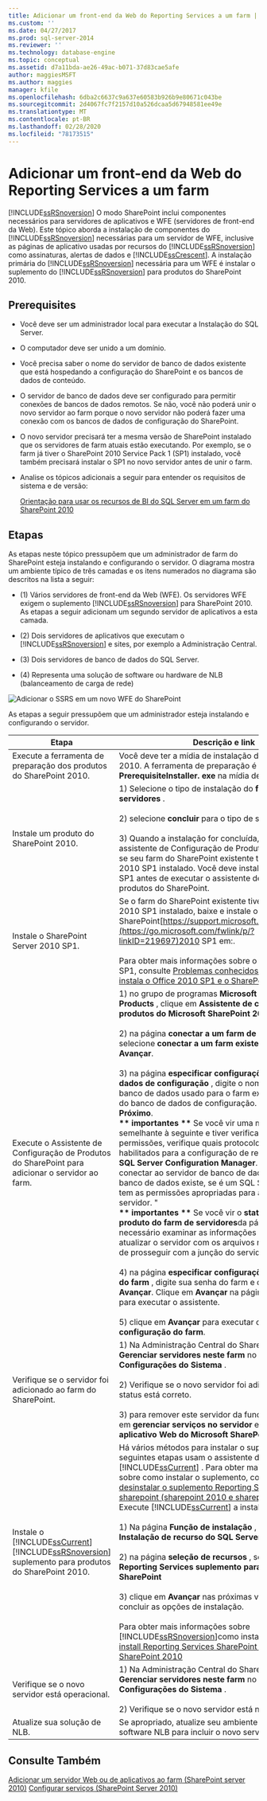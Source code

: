 ```yaml
---
title: Adicionar um front-end da Web do Reporting Services a um farm | Microsoft Docs
ms.custom: ''
ms.date: 04/27/2017
ms.prod: sql-server-2014
ms.reviewer: ''
ms.technology: database-engine
ms.topic: conceptual
ms.assetid: d7a11bda-ae26-49ac-b071-37d83cae5afe
author: maggiesMSFT
ms.author: maggies
manager: kfile
ms.openlocfilehash: 6dba2c6637c9a637e60583b926b9e80671c043be
ms.sourcegitcommit: 2d4067fc7f2157d10a526dcaa5d67948581ee49e
ms.translationtype: MT
ms.contentlocale: pt-BR
ms.lasthandoff: 02/28/2020
ms.locfileid: "78173515"
---
```

# <a name="add-an-additional-reporting-services-web-front-end-to-a-farm"></a>Adicionar um front-end da Web do Reporting Services a um farm
  [!INCLUDE[ssRSnoversion](../../includes/ssrsnoversion-md.md)] O modo SharePoint inclui componentes necessários para servidores de aplicativos e WFE (servidores de front-end da Web). Este tópico aborda a instalação de componentes do [!INCLUDE[ssRSnoversion](../../includes/ssrsnoversion-md.md)] necessárias para um servidor de WFE, inclusive as páginas de aplicativo usadas por recursos do [!INCLUDE[ssRSnoversion](../../includes/ssrsnoversion-md.md)] como assinaturas, alertas de dados e [!INCLUDE[ssCrescent](../../includes/sscrescent-md.md)]. A instalação primária do [!INCLUDE[ssRSnoversion](../../includes/ssrsnoversion-md.md)] necessária para um WFE é instalar o suplemento do [!INCLUDE[ssRSnoversion](../../includes/ssrsnoversion-md.md)] para produtos do SharePoint 2010.

## <a name="prerequisites"></a>Prerequisites

-   Você deve ser um administrador local para executar a Instalação do SQL Server.

-   O computador deve ser unido a um domínio.

-   Você precisa saber o nome do servidor de banco de dados existente que está hospedando a configuração do SharePoint e os bancos de dados de conteúdo.

-   O servidor de banco de dados deve ser configurado para permitir conexões de bancos de dados remotos.  Se não, você não poderá unir o novo servidor ao farm porque o novo servidor não poderá fazer uma conexão com os bancos de dados de configuração do SharePoint.

-   O novo servidor precisará ter a mesma versão de SharePoint instalado que os servidores de farm atuais estão executando. Por exemplo, se o farm já tiver o SharePoint 2010 Service Pack 1 (SP1) instalado, você também precisará instalar o SP1 no novo servidor antes de unir o farm.

-   Analise os tópicos adicionais a seguir para entender os requisitos de sistema e de versão:

     [Orientação para usar os recursos de BI do SQL Server em um farm do SharePoint 2010](../../../2014/sql-server/install/guidance-for-using-sql-server-bi-features-in-a-sharepoint-2010-farm.md)

## <a name="steps"></a>Etapas
 As etapas neste tópico pressupõem que um administrador de farm do SharePoint esteja instalando e configurando o servidor. O diagrama mostra um ambiente típico de três camadas e os itens numerados no diagrama são descritos na lista a seguir:

-   (1) Vários servidores de front-end da Web (WFE). Os servidores WFE exigem o suplemento [!INCLUDE[ssRSnoversion](../../includes/ssrsnoversion-md.md)] para SharePoint 2010. As etapas a seguir adicionam um segundo servidor de aplicativos a esta camada.

-   (2) Dois servidores de aplicativos que executam o [!INCLUDE[ssRSnoversion](../../includes/ssrsnoversion-md.md)] e sites, por exemplo a Administração Central.

-   (3) Dois servidores de banco de dados do SQL Server.

-   (4) Representa uma solução de software ou hardware de NLB (balanceamento de carga de rede)

 ![Adicionar o SSRS em um novo WFE do SharePoint](../../../2014/sql-server/install/media/rs-sharepointscale-wfe.gif "Adicionar o SSRS em um novo WFE do SharePoint")

 As etapas a seguir pressupõem que um administrador esteja instalando e configurando o servidor.

|Etapa|Descrição e link|
|----------|--------------------------|
|Execute a ferramenta de preparação dos produtos do SharePoint 2010.|Você deve ter a mídia de instalação do SharePoint 2010. A ferramenta de preparação é o **PrerequisiteInstaller. exe** na mídia de instalação.|
|Instale um produto do SharePoint 2010.|1) Selecione o tipo de instalação do **farm de servidores** .<br /><br /> 2) selecione **concluir** para o tipo de servidor.<br /><br /> 3) Quando a instalação for concluída, não execute o assistente de Configuração de Produtos do SharePoint se seu farm do SharePoint existente tiver o SharePoint 2010 SP1 instalado. Você deve instalar o SharePoint SP1 antes de executar o assistente de configuração de produtos do SharePoint.|
|Instale o SharePoint Server 2010 SP1.|Se o farm do SharePoint existente tiver o SharePoint 2010 SP1 instalado, baixe e instale o SharePoint[https://support.microsoft.com/kb/2460045](https://go.microsoft.com/fwlink/p/?linkID=219697)2010 SP1 em:.<br /><br /> Para obter mais informações sobre o SharePoint 2010 SP1, consulte [Problemas conhecidos quando você instala o Office 2010 SP1 e o SharePoint 2010 SP1](https://support.microsoft.com/kb/2532126):|
|Execute o Assistente de Configuração de Produtos do SharePoint para adicionar o servidor ao farm.|1) no grupo de programas **Microsoft sharepoint 2010 Products** , clique em **Assistente de configuração de produtos do Microsoft SharePoint 2010**.<br /><br /> 2) na página **conectar a um farm de servidores** , selecione **conectar a um farm existente** e clique em **Avançar**.<br /><br /> 3) na página **especificar configurações do banco de dados de configuração** , digite o nome do servidor de banco de dados usado para o farm existente e o nome do banco de dados de configuração. Clique em **Próximo**.<br />**&#42;&#42; importantes &#42;&#42;** Se você vir uma mensagem de erro semelhante à seguinte e tiver verificado que tem permissões, verifique quais protocolos estão habilitados para a configuração de rede SQL Server no **SQL Server Configuration Manager**. "Falha ao conectar ao servidor de banco de dados. Verifique se o banco de dados existe, se é um SQL Server e se você tem as permissões apropriadas para acessar o servidor. "<br />**&#42;&#42; importantes &#42;&#42;** Se você vir o **status do patch e do produto do farm de servidores**da página, será necessário examinar as informações na página e atualizar o servidor com os arquivos necessários antes de prosseguir com a junção do servidor no farm.<br /><br /> 4) na página **especificar configurações de segurança do farm** , digite sua senha do farm e clique em **Avançar**. Clique em **Avançar** na página de confirmação para executar o assistente.<br /><br /> 5) clique em **Avançar** para executar o **Assistente de configuração do farm**.|
|Verifique se o servidor foi adicionado ao farm do SharePoint.|1) Na Administração Central do SharePoint, clique em **Gerenciar servidores neste farm** no grupo **Configurações do Sistema** .<br /><br /> 2) Verifique se o novo servidor foi adicionado e se o status está correto.<br /><br /> 3) para remover este servidor da função WFE, clique em **gerenciar serviços no servidor** e pare o serviço **aplicativo Web do Microsoft SharePoint Foundation**.|
|Instale o [!INCLUDE[ssCurrent](../../includes/sscurrent-md.md)] [!INCLUDE[ssRSnoversion](../../includes/ssrsnoversion-md.md)] suplemento para produtos do SharePoint 2010.|Há vários métodos para instalar o suplemento. As seguintes etapas usam o assistente de instalação do [!INCLUDE[ssCurrent](../../includes/sscurrent-md.md)] . Para obter mais informações sobre como instalar o suplemento, consulte [instalar ou desinstalar o suplemento Reporting Services para sharepoint &#40;sharepoint 2010 e sharepoint 2013&#41;](install-or-uninstall-the-reporting-services-add-in-for-sharepoint.md). Execute [!INCLUDE[ssCurrent](../../includes/sscurrent-md.md)] a instalação:<br /><br /> 1) Na página **Função de instalação** , selecione **Instalação de recurso do SQL Server**<br /><br /> 2) na página **seleção de recursos** , selecione **Reporting Services suplemento para produtos do SharePoint**<br /><br /> 3) clique em **Avançar** nas próximas várias páginas para concluir as opções de instalação.<br /><br /> Para obter mais informações sobre [!INCLUDE[ssRSnoversion](../../includes/ssrsnoversion-md.md)]como instalar o, consulte [install Reporting Services SharePoint Mode for SharePoint 2010](../../../2014/sql-server/install/install-reporting-services-sharepoint-mode-for-sharepoint-2010.md)|
|Verifique se o novo servidor está operacional.|1) Na Administração Central do SharePoint, clique em **Gerenciar servidores neste farm** no grupo **Configurações do Sistema** .<br /><br /> 2) Verifique se o novo servidor está na lista.|
|Atualize sua solução de NLB.|Se apropriado, atualize seu ambiente de hardware ou software NLB para incluir o novo servidor.|

## <a name="see-also"></a>Consulte Também
 [Adicionar um servidor Web ou de aplicativos ao farm (SharePoint server 2010)](https://technet.microsoft.com/library/bb218968.aspx?missingurl=%2fen-us%2flibrary%2fe1aeaddf-6ee4-43a9-82b7-db20b68c71db\(Office.14\)) [Configurar serviços (SharePoint Server 2010)](https://technet.microsoft.com/library/ee794878.aspx)



